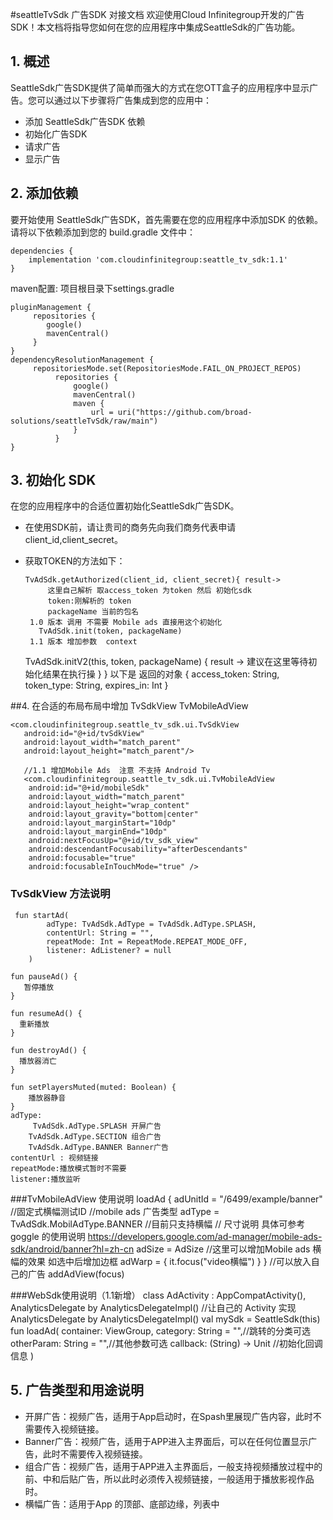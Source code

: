 #seattleTvSdk 广告SDK 对接文档
欢迎使用Cloud Infinitegroup开发的广告SDK！本文档将指导您如何在您的应用程序中集成SeattleSdk的广告功能。

## 1. 概述

SeattleSdk广告SDK提供了简单而强大的方式在您OTT盒子的应用程序中显示广告。您可以通过以下步骤将广告集成到您的应用中：

- 添加 SeattleSdk广告SDK 依赖
- 初始化广告SDK
- 请求广告
- 显示广告

## 2. 添加依赖

要开始使用 SeattleSdk广告SDK，首先需要在您的应用程序中添加SDK 的依赖。请将以下依赖添加到您的
build.gradle 文件中：

    dependencies {
        implementation 'com.cloudinfinitegroup:seattle_tv_sdk:1.1'
    }

maven配置: 项目根目录下settings.gradle

    pluginManagement {
         repositories {
            google()
            mavenCentral()
         }
    }
    dependencyResolutionManagement {
         repositoriesMode.set(RepositoriesMode.FAIL_ON_PROJECT_REPOS)
              repositories {
                  google()
                  mavenCentral()
                  maven {
                      url = uri("https://github.com/broad-solutions/seattleTvSdk/raw/main")
                  }
              }
    }
## 3. 初始化 SDK

在您的应用程序中的合适位置初始化SeattleSdk广告SDK。

- 在使用SDK前，请让贵司的商务先向我们商务代表申请client_id,client_secret。
- 获取TOKEN的方法如下：

      TvAdSdk.getAuthorized(client_id, client_secret){ result->
           这里自己解析 取access_token 为token 然后 初始化sdk
           token:刚解析的 token
           packageName 当前的包名
  	   1.0 版本 调用 不需要 Mobile ads 直接用这个初始化
         TvAdSdk.init(token, packageName)
  	   1.1 版本 增加参数  context
  	 TvAdSdk.initV2(this, token, packageName) { result ->
  	   建议在这里等待初始化结果在执行操 
  	 }
      }
      以下是 返回的对象
      {
        access_token: String,
        token_type: String,
        expires_in: Int
      }

##4. 在合适的布局布局中增加 TvSdkView TvMobileAdView

    <com.cloudinfinitegroup.seattle_tv_sdk.ui.TvSdkView
       android:id="@+id/tvSdkView"
       android:layout_width="match_parent"
       android:layout_height="match_parent"/>
	   
	   //1.1 增加Mobile Ads  注意 不支持 Android Tv
	   <com.cloudinfinitegroup.seattle_tv_sdk.ui.TvMobileAdView
        android:id="@+id/mobileSdk"
        android:layout_width="match_parent"
        android:layout_height="wrap_content"
        android:layout_gravity="bottom|center"
        android:layout_marginStart="10dp"
        android:layout_marginEnd="10dp"
        android:nextFocusUp="@+id/tv_sdk_view"
        android:descendantFocusability="afterDescendants"
        android:focusable="true"
        android:focusableInTouchMode="true" />

### TvSdkView 方法说明

     fun startAd(
            adType: TvAdSdk.AdType = TvAdSdk.AdType.SPLASH,
            contentUrl: String = "",
            repeatMode: Int = RepeatMode.REPEAT_MODE_OFF,
            listener: AdListener? = null
        )
	
    fun pauseAd() {
       暂停播放
    }

    fun resumeAd() {
      重新播放
    }

    fun destroyAd() {
      播放器消亡
    }

    fun setPlayersMuted(muted: Boolean) {
        播放器静音
    }
    adType:
         TvAdSdk.AdType.SPLASH 开屏广告
	    TvAdSdk.AdType.SECTION 组合广告
	    TvAdSdk.AdType.BANNER Banner广告
    contentUrl : 视频链接
    repeatMode:播放模式暂时不需要
    listener:播放监听



###TvMobileAdView 使用说明
loadAd {
adUnitId = "/6499/example/banner"  //固定式横幅测试ID
//mobile ads 广告类型
adType = TvAdSdk.MobilAdType.BANNER //目前只支持横幅
// 尺寸说明 具体可参考goggle 的使用说明
https://developers.google.com/ad-manager/mobile-ads-sdk/android/banner?hl=zh-cn
adSize = AdSize
//这里可以增加Mobile ads 横幅的效果 如选中后增加边框
adWarp = {
it.focus("video横幅")
}
}
//可以放入自己的广告
addAdView(focus)

###WebSdk使用说明（1.1新增）
class AdActivity : AppCompatActivity(), AnalyticsDelegate by AnalyticsDelegateImpl()
//让自己的 Activity 实现 AnalyticsDelegate by AnalyticsDelegateImpl()
val mySdk = SeattleSdk(this)
fun loadAd(
container: ViewGroup,
category: String = "",//跳转的分类可选
otherParam: String = "",//其他参数可选
callback: (String) -> Unit //初始化回调信息
)

## 5. 广告类型和用途说明

- 开屏广告：视频广告，适用于App启动时，在Spash里展现广告内容，此时不需要传入视频链接。
- Banner广告：视频广告，适用于APP进入主界面后，可以在任何位置显示广告，此时不需要传入视频链接。
- 组合广告：视频广告，适用于APP进入主界面后，一般支持视频播放过程中的前、中和后贴广告，所以此时必须传入视频链接，一般适用于播放影视作品时。
- 横幅广告：适用于App 的顶部、底部边缘，列表中




